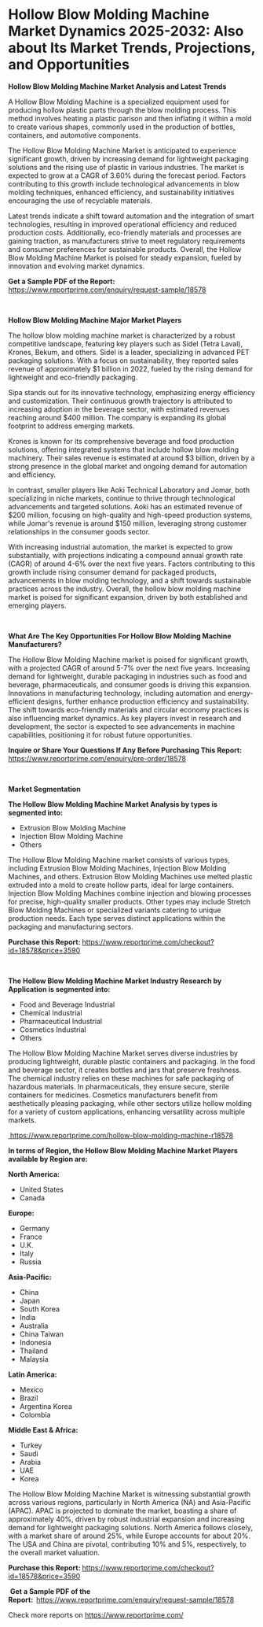 <p><h1>Hollow Blow Molding Machine Market Dynamics 2025-2032: Also about Its Market Trends, Projections, and Opportunities</h1></p><p><strong>Hollow Blow Molding Machine Market Analysis and Latest Trends</strong></p>
<p><p>A Hollow Blow Molding Machine is a specialized equipment used for producing hollow plastic parts through the blow molding process. This method involves heating a plastic parison and then inflating it within a mold to create various shapes, commonly used in the production of bottles, containers, and automotive components. </p><p>The Hollow Blow Molding Machine Market is anticipated to experience significant growth, driven by increasing demand for lightweight packaging solutions and the rising use of plastic in various industries. The market is expected to grow at a CAGR of 3.60% during the forecast period. Factors contributing to this growth include technological advancements in blow molding techniques, enhanced efficiency, and sustainability initiatives encouraging the use of recyclable materials.</p><p>Latest trends indicate a shift toward automation and the integration of smart technologies, resulting in improved operational efficiency and reduced production costs. Additionally, eco-friendly materials and processes are gaining traction, as manufacturers strive to meet regulatory requirements and consumer preferences for sustainable products. Overall, the Hollow Blow Molding Machine Market is poised for steady expansion, fueled by innovation and evolving market dynamics.</p></p>
<p><strong>Get a Sample PDF of the Report:&nbsp;</strong> <a href="https://www.reportprime.com/enquiry/request-sample/18578?utm_campaign=2289&utm_medium=2&utm_source=Github&utm_content=ia&utm_term=19032025&utm_id=hollow-blow-molding-machine">https://www.reportprime.com/enquiry/request-sample/18578</a></p>
<p>&nbsp;</p>
<p><strong>Hollow Blow Molding Machine Major Market Players</strong></p>
<p><p>The hollow blow molding machine market is characterized by a robust competitive landscape, featuring key players such as Sidel (Tetra Laval), Krones, Bekum, and others. Sidel is a leader, specializing in advanced PET packaging solutions. With a focus on sustainability, they reported sales revenue of approximately $1 billion in 2022, fueled by the rising demand for lightweight and eco-friendly packaging.</p><p>Sipa stands out for its innovative technology, emphasizing energy efficiency and customization. Their continuous growth trajectory is attributed to increasing adoption in the beverage sector, with estimated revenues reaching around $400 million. The company is expanding its global footprint to address emerging markets.</p><p>Krones is known for its comprehensive beverage and food production solutions, offering integrated systems that include hollow blow molding machinery. Their sales revenue is estimated at around $3 billion, driven by a strong presence in the global market and ongoing demand for automation and efficiency.</p><p>In contrast, smaller players like Aoki Technical Laboratory and Jomar, both specializing in niche markets, continue to thrive through technological advancements and targeted solutions. Aoki has an estimated revenue of $200 million, focusing on high-quality and high-speed production systems, while Jomar's revenue is around $150 million, leveraging strong customer relationships in the consumer goods sector.</p><p>With increasing industrial automation, the market is expected to grow substantially, with projections indicating a compound annual growth rate (CAGR) of around 4-6% over the next five years. Factors contributing to this growth include rising consumer demand for packaged products, advancements in blow molding technology, and a shift towards sustainable practices across the industry. Overall, the hollow blow molding machine market is poised for significant expansion, driven by both established and emerging players.</p></p>
<p>&nbsp;</p>
<p><strong>What Are The Key Opportunities For Hollow Blow Molding Machine Manufacturers?</strong></p>
<p><p>The Hollow Blow Molding Machine market is poised for significant growth, with a projected CAGR of around 5-7% over the next five years. Increasing demand for lightweight, durable packaging in industries such as food and beverage, pharmaceuticals, and consumer goods is driving this expansion. Innovations in manufacturing technology, including automation and energy-efficient designs, further enhance production efficiency and sustainability. The shift towards eco-friendly materials and circular economy practices is also influencing market dynamics. As key players invest in research and development, the sector is expected to see advancements in machine capabilities, positioning it for robust future opportunities.</p></p>
<p><strong>Inquire or Share Your Questions If Any Before Purchasing This Report:</strong> <a href="https://www.reportprime.com/enquiry/pre-order/18578?utm_campaign=2289&utm_medium=2&utm_source=Github&utm_content=ia&utm_term=19032025&utm_id=hollow-blow-molding-machine">https://www.reportprime.com/enquiry/pre-order/18578</a></p>
<p>&nbsp;</p>
<p><strong>Market Segmentation</strong></p>
<p><strong>The Hollow Blow Molding Machine Market Analysis by types is segmented into:</strong></p>
<p><ul><li>Extrusion Blow Molding Machine</li><li>Injection Blow Molding Machine</li><li>Others</li></ul></p>
<p><p>The Hollow Blow Molding Machine market consists of various types, including Extrusion Blow Molding Machines, Injection Blow Molding Machines, and others. Extrusion Blow Molding Machines use melted plastic extruded into a mold to create hollow parts, ideal for large containers. Injection Blow Molding Machines combine injection and blowing processes for precise, high-quality smaller products. Other types may include Stretch Blow Molding Machines or specialized variants catering to unique production needs. Each type serves distinct applications within the packaging and manufacturing sectors.</p></p>
<p><strong>Purchase this Report:&nbsp;</strong><a href="https://www.reportprime.com/checkout?id=18578&price=3590&utm_campaign=2289&utm_medium=2&utm_source=Github&utm_content=ia&utm_term=19032025&utm_id=hollow-blow-molding-machine">https://www.reportprime.com/checkout?id=18578&price=3590</a></p>
<p>&nbsp;</p>
<p><strong>The Hollow Blow Molding Machine Market Industry Research by Application is segmented into:</strong></p>
<p><ul><li>Food and Beverage Industrial</li><li>Chemical Industrial</li><li>Pharmaceutical Industrial</li><li>Cosmetics Industrial</li><li>Others</li></ul></p>
<p><p>The Hollow Blow Molding Machine Market serves diverse industries by producing lightweight, durable plastic containers and packaging. In the food and beverage sector, it creates bottles and jars that preserve freshness. The chemical industry relies on these machines for safe packaging of hazardous materials. In pharmaceuticals, they ensure secure, sterile containers for medicines. Cosmetics manufacturers benefit from aesthetically pleasing packaging, while other sectors utilize hollow molding for a variety of custom applications, enhancing versatility across multiple markets.</p></p>
<p><a href="https://www.reportprime.com/hollow-blow-molding-machine-r18578?utm_campaign=2289&utm_medium=2&utm_source=Github&utm_content=ia&utm_term=19032025&utm_id=hollow-blow-molding-machine">&nbsp;https://www.reportprime.com/hollow-blow-molding-machine-r18578</a></p>
<p><strong>In terms of Region, the Hollow Blow Molding Machine Market Players available by Region are:</strong></p>
<p>
    <p> <strong> North America: </strong>
        <ul>
            <li>United States</li>
            <li>Canada</li>
        </ul>
        </p> 
    <p> <strong> Europe: </strong>
        <ul>
            <li>Germany</li>
            <li>France</li>
            <li>U.K.</li>
            <li>Italy</li>
            <li>Russia</li>
        </ul>
        </p> 
    <p> <strong> Asia-Pacific: </strong>
        <ul>
            <li>China</li>
            <li>Japan</li>
            <li>South Korea</li>
            <li>India</li>
            <li>Australia</li>
            <li>China Taiwan</li>
            <li>Indonesia</li>
            <li>Thailand</li>
            <li>Malaysia</li>
        </ul>
        </p> 
    <p> <strong> Latin America: </strong>
        <ul>
            <li>Mexico</li>
            <li>Brazil</li>
            <li>Argentina Korea</li>
            <li>Colombia</li>
        </ul>
        </p> 
    <p> <strong> Middle East & Africa: </strong>
        <ul>
            <li>Turkey</li>
            <li>Saudi</li>
            <li>Arabia</li>
            <li>UAE</li>
            <li>Korea</li>
        </ul>
    </p>
    </p>
<p><p>The Hollow Blow Molding Machine Market is witnessing substantial growth across various regions, particularly in North America (NA) and Asia-Pacific (APAC). APAC is projected to dominate the market, boasting a share of approximately 40%, driven by robust industrial expansion and increasing demand for lightweight packaging solutions. North America follows closely, with a market share of around 25%, while Europe accounts for about 20%. The USA and China are pivotal, contributing 10% and 5%, respectively, to the overall market valuation.</p></p>
<p><strong>Purchase this Report: </strong><a href="https://www.reportprime.com/checkout?id=18578&price=3590&utm_campaign=2289&utm_medium=2&utm_source=Github&utm_content=ia&utm_term=19032025&utm_id=hollow-blow-molding-machine">https://www.reportprime.com/checkout?id=18578&price=3590</a></p>
<p>&nbsp;<strong>Get a Sample PDF of the Report:&nbsp;&nbsp;</strong><a href="https://www.reportprime.com/enquiry/request-sample/18578?utm_campaign=2289&utm_medium=2&utm_source=Github&utm_content=ia&utm_term=19032025&utm_id=hollow-blow-molding-machine">https://www.reportprime.com/enquiry/request-sample/18578</a></p>
<p><strong></strong></p>
<p>Check more reports on <a href="https://www.reportprime.com/?utm_campaign=2289&utm_medium=2&utm_source=Github&utm_content=ia&utm_term=19032025&utm_id=hollow-blow-molding-machine">https://www.reportprime.com/</a></p>